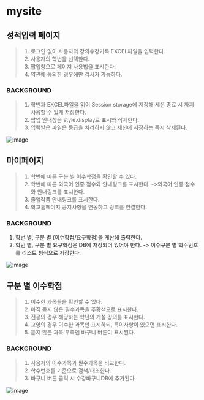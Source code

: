 # mysite

## 성적입력 페이지
>1. 로그인 없이 사용자의 강의수강기록 EXCEL파일을 입력한다.
>2. 사용자의 학번을 선택한다.
>3. 팝업창으로 페이지 사용법을 표시한다. 
>4. 약관에 동의한 경우에만 검사가 가능하다.
### BACKGROUND
>1. 학번과 EXCEL파일을 읽어 Session storage에 저장해 세션 종료 시 까지 사용할 수 있게 저장한다.
>2. 팝업 안내창은 style.display로 표시와 삭제한다.
>3. 입력받은 파일은 등급을 처리하지 않고 세션에 저장하는 즉시 삭제된다.

![image](https://github.com/furnn/mysite/assets/114967413/33ac1bce-033d-472e-8b05-3c075e444df0)



## 마이페이지
>1. 학번에 따른 구분 별 이수학점을 확인할 수 있다.
>2. 학번에 따른 외국어 인증 점수와 안내링크를 표시한다. ->외국어 인증 점수와 안내링크를 표시한다.
>3. 졸업작품 안내링크를 표시한다.
>4. 학교홈페이지 공지사항을 연동하고 링크를 연결한다.

### BACKGROUND
1. 학번 별, 구분 별 (이수학점/요구학점)을 계산해 출력한다.
2. 학번 별, 구분 별 요구학점은 DB에 저장되어 있어야 한다. -> 이수구분 별 학수번호를 리스트 형식으로 저장한다.

![image](https://github.com/furnn/mysite/assets/114967413/61cfdaa4-df2d-4fc4-9c8d-89ec2cefcd72)



## 구분 별 이수학점
>1. 이수한 과목들을 확인할 수 있다.
>2. 아직 듣지 않은 필수과목을 주황색으로 표시한다.
>3. 전공의 경우 해당하는 학년의 개설 강의를 표시한다.
>4. 교양의 경우 이수한 과목만 표시하되, 특이사항이 있으면 표시한다.
>5. 듣지 않은 과목 우측엔 바구니 버튼이 표시된다.

### BACKGROUND
>1. 사용자의 이수과목과 필수과목을 비교한다.
>2. 학수번호를 기준으로 검색/대조한다.
>3. 바구니 버튼 클릭 시 수강바구니DB에 추가된다.

![image](https://github.com/furnn/mysite/assets/114967413/ef66abea-1275-405f-ab9f-4ed61574975e)
